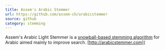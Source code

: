 ```yaml
---
title: Assem's Arabic Stemmer
url: https://github.com/assem-ch/arabicstemmer
source: github
category: stemming
---
```

Assem's Arabic Light Stemmer is a [snowball-based stemming algorithm](http://snowballstem.org) for Arabic aimed mainly to improve search. [http://arabicstemmer.com](
